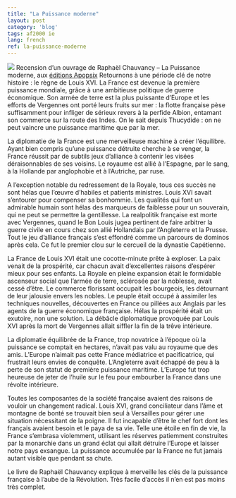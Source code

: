 ```yaml
---
title: "La Puissance moderne"
layout: post
category: 'blog'
tags: af2000 ie
lang: french
ref: la-puissance-moderne
---
```


![](http://blog.enzosandre.fr/wp-content/uploads/2017/07/puissance_moderne.jpg) Recension d’un ouvrage de Raphaël Chauvancy – La Puissance moderne, aux [éditions Apopsix](http://www.apopsix.fr/catalogue/la-puissance-moderne--978-2-35979-127-3.html)
Retournons à une période clé de notre histoire : le règne de Louis XVI. La France est devenue la première puissance mondiale, grâce à une ambitieuse politique de guerre économique. Son armée de terre est la plus puissante d’Europe et les efforts de Vergennes ont porté leurs fruits sur mer : la flotte française pèse suffisamment pour infliger de sérieux revers à la perfide Albion, entamant son commerce sur la route des Indes. On le sait depuis Thucydide : on ne peut vaincre une puissance maritime que par la mer.

La diplomatie de la France est une merveilleuse machine à créer l’équilibre. Ayant bien compris qu’une puissance détruite cherche à se venger, la France réussit par de subtils jeux d’alliance à contenir les visées déraisonnables de ses voisins. Le royaume est allié à l’Espagne, par le sang, à la Hollande par anglophobie et à l’Autriche, par ruse.

A l’exception notable du redressement de la Royale, tous ces succès ne sont hélas que l’œuvre d’habiles et patients ministres. Louis XVI savait s’entourer pour compenser sa bonhommie. Les qualités qui font un admirable humain sont hélas des marqueurs de faiblesse pour un souverain, qui ne peut se permettre la gentillesse. La realpolitik française est morte avec Vergennes, quand le Bon Louis jugea pertinent de faire arbitrer la guerre civile en cours chez son allié Hollandais par l’Angleterre et la Prusse. Tout le jeu d’alliance français s’est effondré comme un parcours de dominos après cela. Ce fut le premier clou sur le cercueil de la dynastie Capétienne.

La France de Louis XVI était une cocotte-minute prête à exploser. La paix venait de la prospérité, car chacun avait d’excellentes raisons d’espérer mieux pour ses enfants. La Royale en pleine expansion était le formidable ascenseur social que l’armée de terre, sclérosée par la noblesse, avait cessé d’être. Le commerce florissant occupait les bourgeois, les détournant de leur jalousie envers les nobles. Le peuple était occupé à assimiler les techniques nouvelles, découvertes en France ou pillées aux Anglais par les agents de la guerre économique française. Hélas la prospérité était un exutoire, non une solution. La débâcle diplomatique provoquée par Louis XVI après la mort de Vergennes allait siffler la fin de la trêve intérieure.

La diplomatie équilibrée de la France, trop novatrice à l’époque où la puissance se comptait en hectares, n’avait pas valu au royaume que des amis. L’Europe n’aimait pas cette France médiatrice et pacificatrice, qui frustrait leurs envies de conquête. L’Angleterre avait échappé de peu à la perte de son statut de première puissance maritime. L’Europe fut trop heureuse de jeter de l’huile sur le feu pour embourber la France dans une révolte intérieure.

Toutes les composantes de la société française avaient des raisons de vouloir un changement radical. Louis XVI, grand conciliateur dans l’âme et montagne de bonté se trouvait bien seul à Versailles pour gérer une situation nécessitant de la poigne. Il fut incapable d’être le chef fort dont les français avaient besoin et le paya de sa vie. Telle une étoile en fin de vie, la France s’embrasa violemment, utilisant les réserves patiemment construites par la monarchie dans un grand éclat qui allait détruire l’Europe et laisser notre pays exsangue. La puissance accumulée par la France ne fut jamais autant visible que pendant sa chute.

Le livre de Raphaël Chauvancy explique à merveille les clés de la puissance française à l’aube de la Révolution. Très facile d’accès il n’en est pas moins très complet.
